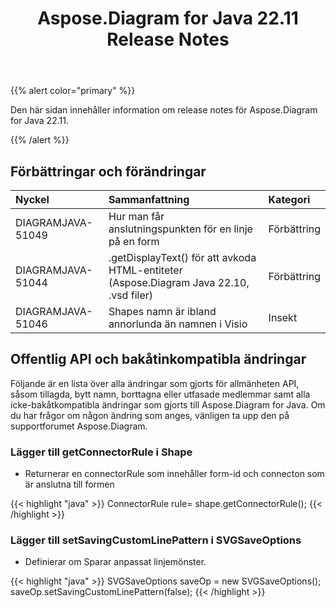 ﻿---
title: Aspose.Diagram for Java 22.11 Release Notes
type: docs
weight: 17
url: /sv/java/aspose-diagram-for-java-22-11-release-notes/
---
{{% alert color="primary" %}}

Den här sidan innehåller information om release notes för Aspose.Diagram for Java 22.11.

{{% /alert %}}
## **Förbättringar och förändringar**  ##

|**Nyckel**|**Sammanfattning**|**Kategori**|
|:- |:- |:- |
|DIAGRAMJAVA-51049|Hur man får anslutningspunkten för en linje på en form|Förbättring|
|DIAGRAMJAVA-51044|.getDisplayText() för att avkoda HTML-entiteter (Aspose.Diagram Java 22.10, .vsd filer)|Förbättring|
|DIAGRAMJAVA-51046|Shapes namn är ibland annorlunda än namnen i Visio|Insekt|

## **Offentlig API och bakåtinkompatibla ändringar**
Följande är en lista över alla ändringar som gjorts för allmänheten API, såsom tillagda, bytt namn, borttagna eller utfasade medlemmar samt alla icke-bakåtkompatibla ändringar som gjorts till Aspose.Diagram for Java. Om du har frågor om någon ändring som anges, vänligen ta upp den på supportforumet Aspose.Diagram.

### **Lägger till getConnectorRule i Shape**
- Returnerar en connectorRule som innehåller form-id och connecton som är anslutna till formen

{{< highlight "java" >}}
ConnectorRule rule= shape.getConnectorRule();
{{< /highlight >}}

### **Lägger till setSavingCustomLinePattern i SVGSaveOptions**
- Definierar om Sparar anpassat linjemönster.

{{< highlight "java" >}}
SVGSaveOptions saveOp = new SVGSaveOptions(); 
saveOp.setSavingCustomLinePattern(false);
{{< /highlight >}}

